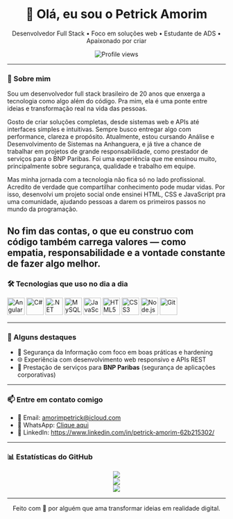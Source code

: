 <h1 align="center">👋 Olá, eu sou o Petrick Amorim</h1>

<p align="center">
  Desenvolvedor Full Stack • Foco em soluções web • Estudante de ADS • Apaixonado por criar
</p>

<p align="center">
  <img src="https://komarev.com/ghpvc/?username=petrickamorim&style=flat-square&color=purple" alt="Profile views" />
</p>

---

### 💼 Sobre mim

Sou um desenvolvedor full stack brasileiro de 20 anos que enxerga a tecnologia como algo além do código. Pra mim, ela é uma ponte entre ideias e transformação real na vida das pessoas.

Gosto de criar soluções completas, desde sistemas web e APIs até interfaces simples e intuitivas. Sempre busco entregar algo com performance, clareza e propósito. Atualmente, estou cursando Análise e Desenvolvimento de Sistemas na Anhanguera, e já tive a chance de trabalhar em projetos de grande responsabilidade, como prestador de serviços para o BNP Paribas. Foi uma experiência que me ensinou muito, principalmente sobre segurança, qualidade e trabalho em equipe.

Mas minha jornada com a tecnologia não fica só no lado profissional. Acredito de verdade que compartilhar conhecimento pode mudar vidas. Por isso, desenvolvi um projeto social onde ensinei HTML, CSS e JavaScript pra uma comunidade, ajudando pessoas a darem os primeiros passos no mundo da programação.

No fim das contas, o que eu construo com código também carrega valores — como empatia, responsabilidade e a vontade constante de fazer algo melhor.
---

### 🛠️ Tecnologias que uso no dia a dia

<p align="left">
  <img src="https://cdn.jsdelivr.net/gh/devicons/devicon/icons/angularjs/angularjs-original.svg" alt="Angular" width="40" height="40"/>
  <img src="https://cdn.jsdelivr.net/gh/devicons/devicon/icons/csharp/csharp-original.svg" alt="C#" width="40" height="40"/>
  <img src="https://cdn.jsdelivr.net/gh/devicons/devicon/icons/dotnetcore/dotnetcore-original.svg" alt=".NET Core" width="40" height="40"/>
  <img src="https://cdn.jsdelivr.net/gh/devicons/devicon/icons/mysql/mysql-original.svg" alt="MySQL" width="40" height="40"/>
  <img src="https://cdn.jsdelivr.net/gh/devicons/devicon/icons/javascript/javascript-original.svg" alt="JavaScript" width="40" height="40"/>
  <img src="https://cdn.jsdelivr.net/gh/devicons/devicon/icons/html5/html5-original.svg" alt="HTML5" width="40" height="40"/>
  <img src="https://cdn.jsdelivr.net/gh/devicons/devicon/icons/css3/css3-original.svg" alt="CSS3" width="40" height="40"/>
  <img src="https://cdn.jsdelivr.net/gh/devicons/devicon/icons/nodejs/nodejs-original.svg" alt="Node.js" width="40" height="40"/>
  <img src="https://cdn.jsdelivr.net/gh/devicons/devicon/icons/git/git-original.svg" alt="Git" width="40" height="40"/>
</p>

---

### 🚀 Alguns destaques

- 🔐 Segurança da Informação com foco em boas práticas e hardening
- 🌐 Experiência com desenvolvimento web responsivo e APIs REST
- 💼 Prestação de serviços para **BNP Paribas** (segurança de aplicações corporativas)

---

### 📫 Entre em contato comigo

- 📧 Email: amorimpetrick@icloud.com  
- 📱 WhatsApp: [Clique aqui](https://wa.me/5511945248092)  
- 💼 LinkedIn: https://www.linkedin.com/in/petrick-amorim-62b215302/

---

### 📊 Estatísticas do GitHub

<p align="center">
  <img src="https://github-readme-stats.vercel.app/api?username=petrickamorim&show_icons=true&theme=tokyonight&hide_title=true" />
  <br/>
  <img src="https://github-readme-streak-stats.herokuapp.com?user=petrickamorim&theme=tokyonight" />
  <br/>
  <img src="https://github-readme-stats.vercel.app/api/top-langs/?username=petrickamorim&layout=compact&theme=tokyonight" />
</p>

---

<p align="center">
  Feito com 💜 por alguém que ama transformar ideias em realidade digital.
</p>
